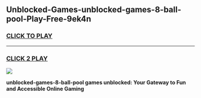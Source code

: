 
## Unblocked-Games-unblocked-games-8-ball-pool-Play-Free-9ek4n
<h3>
<a href="https://premium76.site?title=unblocked-games-8-ball-pool&ref=18A1">CLICK TO PLAY</a></h3>
<hr>

<h3>
<a href="https://premium76.site?title=unblocked-games-8-ball-pool&ref=18A1">CLICK 2 PLAY</a>
  
</h3>

<a href="https://premium76.site?title=unblocked-games-8-ball-pool&ref=18A1"><img src="https://clearcache.store/games.png"></a>


**unblocked-games-8-ball-pool games unblocked: Your Gateway to Fun and Accessible Online Gaming**
